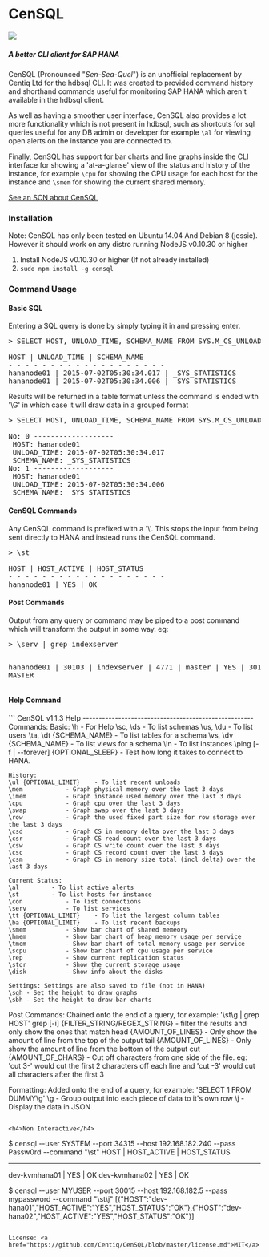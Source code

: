 
<h1>CenSQL</h1>

<img src="http://i.imgur.com/pEkKthe.gif"></img>

<h5>A better CLI client for SAP HANA</h5>

<p>
CenSQL (Pronounced "<i>Sen-Sea-Quel</i>") is an unofficial replacement by Centiq Ltd for the hdbsql CLI. It was created to provided command history and shorthand commands useful for monitoring SAP HANA which aren't available in the hdbsql client.
</p>

<p>
As well as having a smoother user interface, CenSQL also provides a lot more functionality which is not present in hdbsql, such as shortcuts for sql queries useful for any DB admin or developer for example <code>\al</code> for viewing open alerts on the instance you are connected to.
</p>

<p>
Finally, CenSQL has support for bar charts and line graphs inside the CLI interface for showing a 'at-a-glanse' view of the status and history of the instance, for example <code>\cpu</code> for showing the CPU usage for each host for the instance and <code>\smem</code> for showing the current shared memory.
</p>

<a href="http://scn.sap.com/community/developer-center/hana/blog/2015/09/18/announcing-censql-a-cli-client-for-sap-hana">See an SCN about CenSQL</a>

<h3>Installation</h3>
<p>Note: CenSQL has only been tested on Ubuntu 14.04 And Debian 8 (jessie). However it should work on any distro running NodeJS v0.10.30 or higher<p>
<ol>
  <li>Install NodeJS v0.10.30 or higher (If not already installed)</li>
  <li><code>sudo npm install -g censql</code></li>
</ol>

<h3>Command Usage</h3>

<h4>Basic SQL</h4>
<p>Entering a SQL query is done by simply typing it in and pressing enter.</p>

<pre>
> SELECT HOST, UNLOAD_TIME, SCHEMA_NAME FROM SYS.M_CS_UNLOADS LIMIT 2

HOST | UNLOAD_TIME | SCHEMA_NAME
- - - - - - - - - - - - - - - - - - - 
hananode01 | 2015-07-02T05:30:34.017 | _SYS_STATISTICS
hananode01 | 2015-07-02T05:30:34.006 | _SYS_STATISTICS
</pre>

<p>Results will be returned in a table format unless the command is ended with '\G' in which case it will draw data in a grouped format<p>

<pre>
> SELECT HOST, UNLOAD_TIME, SCHEMA_NAME FROM SYS.M_CS_UNLOADS LIMIT 2\G

No: 0 -------------------
 HOST: hananode01
 UNLOAD_TIME: 2015-07-02T05:30:34.017
 SCHEMA_NAME: _SYS_STATISTICS
No: 1 -------------------
 HOST: hananode01
 UNLOAD_TIME: 2015-07-02T05:30:34.006
 SCHEMA_NAME: _SYS_STATISTICS
</pre>

<h4>CenSQL Commands</h4>
<p>Any CenSQL command is prefixed with a '\'. This stops the input from being sent directly to HANA and instead runs the CenSQL command.</p>

<pre>
> \st

HOST | HOST_ACTIVE | HOST_STATUS
- - - - - - - - - - - - - - - - - - - 
hananode01 | YES | OK
</pre>

<h4>Post Commands</h4>
<p>Output from any query or command may be piped to a post command which will transform the output in some way. eg:</p>
<pre>
> \serv | grep indexserver

hananode01 | 30103 | indexserver | 4771 | master | YES | 30115 | MASTER
</pre>

<h4>Help Command</h4>
```
CenSQL v1.1.3 Help
-----------------------------------------------------
Commands:
	Basic:
	\h					- For Help
	\sc, \ds				- To list schemas
	\us, \du				- To list users
	\ta, \dt {SCHEMA_NAME}			- To list tables for a schema
	\vs, \dv {SCHEMA_NAME}			- To list views for a schema
	\in					- To list instances
	\ping [-f | --forever] {OPTIONAL_SLEEP}	- Test how long it takes to connect to HANA.
	
	History:
	\ul {OPTIONAL_LIMIT}	- To list recent unloads
	\mem			- Graph physical memory over the last 3 days
	\imem			- Graph instance used memory over the last 3 days
	\cpu			- Graph cpu over the last 3 days
	\swap			- Graph swap over the last 3 days
	\row			- Graph the used fixed part size for row storage over the last 3 days
	\csd			- Graph CS in memory delta over the last 3 days
	\csr			- Graph CS read count over the last 3 days
	\csw			- Graph CS write count over the last 3 days
	\csc			- Graph CS record count over the last 3 days
	\csm			- Graph CS in memory size total (incl delta) over the last 3 days
	
	Current Status:
	\al			- To list active alerts
	\st			- To list hosts for instance
	\con			- To list connections
	\serv			- To list services
	\tt {OPTIONAL_LIMIT}	- To list the largest column tables
	\ba {OPTIONAL_LIMIT}	- To list recent backups
	\smem			- Show bar chart of shared memeory
	\hmem			- Show bar chart of heap memory usage per service
	\tmem			- Show bar chart of total memory usage per service
	\scpu			- Show bar chart of cpu usage per service
	\rep			- Show current replication status
	\stor			- Show the current storage usage
	\disk			- Show info about the disks
	
	Settings: Settings are also saved to file (not in HANA)
	\sgh - Set the height to draw graphs
	\sbh - Set the height to draw bar charts

Post Commands: Chained onto the end of a query, for example: '\st\g | grep HOST'
	grep [-i] {FILTER_STRING/REGEX_STRING}	- filter the results and only show the ones that match
	head {AMOUNT_OF_LINES}			- Only show the amount of line from the top of the output
	tail {AMOUNT_OF_LINES}			- Only show the amount of line from the bottom of the output
	cut {AMOUNT_OF_CHARS}			- Cut off characters from one side of the file.
						  eg: 'cut 3-' would cut the first 2 characters off each line
						  and 'cut -3' would cut all characters after the first 3

Formatting: Added onto the end of a query, for example: 'SELECT 1 FROM DUMMY\g'
	\g - Group output into each piece of data to it's own row
	\j - Display the data in JSON
```

<h4>Non Interactive</h4>
```
$ censql --user SYSTEM --port 34315 --host 192.168.182.240 --pass Passw0rd --command "\st"
HOST | HOST_ACTIVE | HOST_STATUS
- - - - - - - - - - - - - - - - - - - 
dev-kvmhana01 | YES | OK
dev-kvmhana02 | YES | OK

$ censql --user MYUSER --port 30015 --host 192.168.182.5 --pass mypassword --command "\st\j"
[{"HOST":"dev-hana01","HOST_ACTIVE":"YES","HOST_STATUS":"OK"},{"HOST":"dev-hana02","HOST_ACTIVE":"YES","HOST_STATUS":"OK"}]
```

License: <a href="https://github.com/Centiq/CenSQL/blob/master/license.md">MIT</a>
